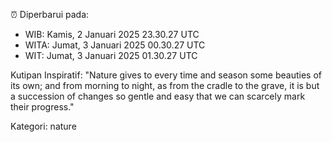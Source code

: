⏰ Diperbarui pada:
- WIB: Kamis, 2 Januari 2025 23.30.27 UTC
- WITA: Jumat, 3 Januari 2025 00.30.27 UTC
- WIT: Jumat, 3 Januari 2025 01.30.27 UTC

Kutipan Inspiratif:
"Nature gives to every time and season some beauties of its own; and from morning to night, as from the cradle to the grave, it is but a succession of changes so gentle and easy that we can scarcely mark their progress."


Kategori: nature

